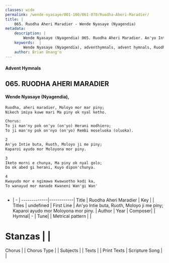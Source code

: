 ```yaml
---
classes: wide
permalink: /wende-nyasaye/001-100/061-070/Ruodha-Aheri-Maradier/
title: |
    065. Ruodha Aheri Maradier - Wende Nyasaye (Nyagendia)
metadata:
    description: |
        Wende Nyasaye (Nyagendia) 065. Ruodha Aheri Maradier. An'yo Intie buta, Ruoth, Moloyo ji me piny; Kaparoi ayudo mor Moloyona mor piny.  
    keywords:  |
        Wende Nyasaye (Nyagendia), adventhymnals, advent hymnals, Ruodha Aheri Maradier, An'yo Intie buta, Ruoth, Moloyo ji me piny; Kaparoi ayudo mor Moloyona mor piny.. 
    author: Brian Onang'o
---
```


#### Advent Hymnals
## 065. RUODHA AHERI MARADIER
####  Wende Nyasaye (Nyagendia),

```txt
Ruodha, aheri maradier, Moloyo mor mar piny;
Nikech imiya kuwe mari Ma piny ok nyal ketho.

Chorus:
To ji man'ny pok on'yo (on'yo) Herani modhiero;
To ji man'ny pok on'nyo (on'yo) Rembi moseluoka (oluoka).

2
An'yo Intie buta, Ruoth, Moloyo ji me piny;
Kaparoi ayudo mor Moloyona mor piny.

3
Iketo morni e chunya, Ma piny ok nyal golo;
Da ok abed gi herani, Kuyo dipon'chunya.

4
Kwayudo mor e ngimawa Kwawuotho kodi ka,
To wanayud mor manade Kwaneni Wan'gi Wan'



```

- |   -  |
-------------|------------|
Title | Ruodha Aheri Maradier |
Key |  |
Titles | undefined |
First Line | An'yo Intie buta, Ruoth, Moloyo ji me piny; Kaparoi ayudo mor Moloyona mor piny. |
Author | 
Year | 
Composer| |
Hymnal|  - |
Tune|  |
Metrical pattern | |
# Stanzas |  |
Chorus |  |
Chorus Type |  |
Subjects | |
Texts |  |
Print Texts | 
Scripture Song |  |
    
